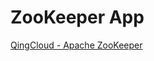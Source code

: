 
# ZooKeeper App 

[QingCloud - Apache ZooKeeper](https://appcenter.qingcloud.com/apps/app-tg3lbp0a)
